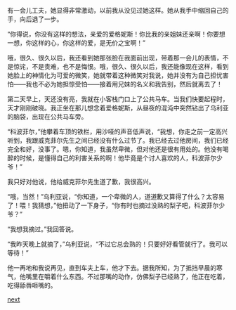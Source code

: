 
有一会儿工夫，她显得非常激动，以前我从没见过她这样。她从我手中缩回自己的手，向后退了一步。

“你得说，你没有这样的想法，亲爱的爱格妮斯！你比我的亲姐妹还亲啊！你要想一想，你这样的心，你这样的爱，是无价之宝啊！”

哦，很久、很久以后，我还看到她那张脸在我面前出现，带着那一会儿的表情，不是惊诧，不是责难，也不是悔恨。哦，很久、很久以后，我还能像现在这样，看到她脸上的神情化为可爱的微笑，她就带着这种微笑对我说，她并没有为自己担忧害怕——我也不必为她担惊受怕——接着用兄妹的名义和我告别，然后就离去了！

第二天早上，天还没有亮，我就在小客栈门口上了公共马车。当我们快要起程时，天才刚刚破晓。我正坐在那儿想念着爱格妮斯，从昼夜的混沌中突然钻出了乌利亚的脑袋，出现在公共马车旁。

“科波菲尔，”他攀着车顶的铁栏，用沙哑的声音低声说，“我想，你走之前一定高兴听到，我跟威克菲尔先生之间已经没有什么过节了。我已经去过他房间，我们已经完全和好，没事了。嗯，你知道，我虽然卑微，但对他还是很有用处的。他没有喝醉的时候，是懂得自己的利害关系的啊！他毕竟是个讨人喜欢的人，科波菲尔少爷！”

我只好对他说，他给威克菲尔先生道了歉，我很高兴。

“哦，当然！”乌利亚说，“你知道，一个卑微的人，道道歉又算得了什么？太容易了！喂！我猜想，”他扭动了一下身子，“你有时也摘过没熟的梨子吧，科波菲尔少爷？”

“我想我摘过。”我回答说。

“我昨天晚上就摘了，”乌利亚说，“不过它总会熟的！只要好好看管就行了。我可以等待！”

他一再地和我说再见，直到车夫上车，他才下去。据我所知，为了抵挡早晨的寒气，他嘴里在嚼着什么东西。不过那嘴的动作，仿佛梨子已经熟了，他正在吃着，吃得舔唇咂嘴的。

[next](page512.md)